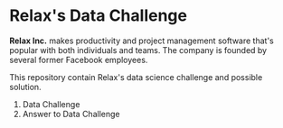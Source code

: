 # Relax's Data Challenge

__Relax Inc.__ makes productivity and project management software that's popular with both individuals and teams. The company is founded by several former Facebook employees.

This repository contain Relax's data science challenge and possible solution.
1. Data Challenge
2. Answer to Data Challenge
